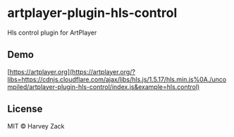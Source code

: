 # artplayer-plugin-hls-control

Hls control plugin for ArtPlayer

## Demo

[https://artplayer.org](https://artplayer.org/?libs=https://cdnjs.cloudflare.com/ajax/libs/hls.js/1.5.17/hls.min.js%0A./uncompiled/artplayer-plugin-hls-control/index.js&example=hls.control)

## License

MIT © Harvey Zack
